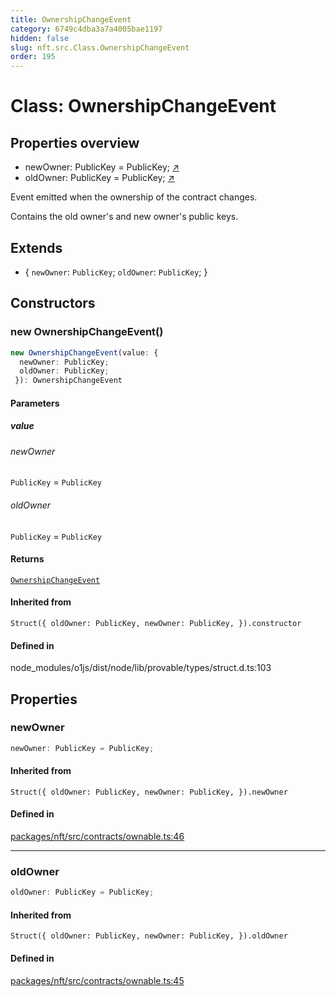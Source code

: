 ```yaml
---
title: OwnershipChangeEvent
category: 6749c4dba3a7a4005bae1197
hidden: false
slug: nft.src.Class.OwnershipChangeEvent
order: 195
---
```


# Class: OwnershipChangeEvent

## Properties overview

- newOwner:  PublicKey = PublicKey; [↗](#newowner)
- oldOwner:  PublicKey = PublicKey; [↗](#oldowner)

Event emitted when the ownership of the contract changes.

Contains the old owner's and new owner's public keys.

## Extends

- \{
  `newOwner`: `PublicKey`;
  `oldOwner`: `PublicKey`;
 \}

## Constructors

### new OwnershipChangeEvent()

```ts
new OwnershipChangeEvent(value: {
  newOwner: PublicKey;
  oldOwner: PublicKey;
 }): OwnershipChangeEvent
```

#### Parameters

##### value

###### newOwner

`PublicKey` = `PublicKey`

###### oldOwner

`PublicKey` = `PublicKey`

#### Returns

[`OwnershipChangeEvent`](nftsrcclassownershipchangeevent)

#### Inherited from

`Struct({
  oldOwner: PublicKey,
  newOwner: PublicKey,
}).constructor`

#### Defined in

node\_modules/o1js/dist/node/lib/provable/types/struct.d.ts:103

## Properties

### newOwner

```ts
newOwner: PublicKey = PublicKey;
```

#### Inherited from

`Struct({
  oldOwner: PublicKey,
  newOwner: PublicKey,
}).newOwner`

#### Defined in

[packages/nft/src/contracts/ownable.ts:46](https://github.com/zkcloudworker/minatokens-lib/blob/main/packages/nft/src/contracts/ownable.ts#L46)

***

### oldOwner

```ts
oldOwner: PublicKey = PublicKey;
```

#### Inherited from

`Struct({
  oldOwner: PublicKey,
  newOwner: PublicKey,
}).oldOwner`

#### Defined in

[packages/nft/src/contracts/ownable.ts:45](https://github.com/zkcloudworker/minatokens-lib/blob/main/packages/nft/src/contracts/ownable.ts#L45)
